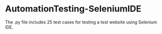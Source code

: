 # AutomationTesting-SeleniumIDE

The .py file includes 25 test cases for testing a test website using Selenium IDE.
